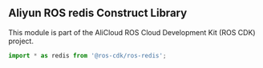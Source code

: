 ## Aliyun ROS redis Construct Library

This module is part of the AliCloud ROS Cloud Development Kit (ROS CDK) project.

```ts
import * as redis from '@ros-cdk/ros-redis';
```